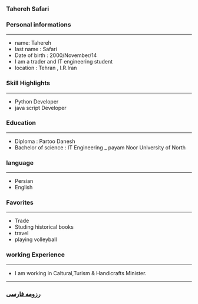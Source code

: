 
### Tahereh Safari


### Personal informations

---
+ name: Tahereh
+ last name : Safari
+ Date of birth : 2000/November/14
+ I am a trader and IT engineering student
+ location : Tehran , I.R.Iran


### Skill Highlights

---
+ Python Developer
+ java script Developer


### Education

---
+ Diploma : Partoo Danesh
+ Bachelor of science : IT Engineering
_ payam Noor University of North 

### language

---
+ Persian
+ English

### Favorites

---
+ Trade
+ Studing historical books
+ travel 
+ playing volleyball

### working Experience

---
+ I am working in Caltural,Turism & Handicrafts Minister.




--- 
### [رزومه فارسی](resume-fa.md)
